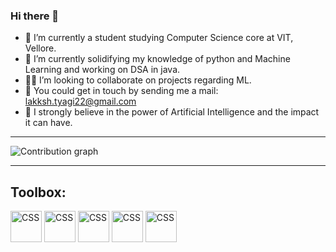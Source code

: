 ### Hi there 👋


- 🔭 I’m currently a student studying Computer Science core at VIT, Vellore.
- 🌱 I’m currently solidifying my knowledge of python and Machine Learning and working on DSA in java.
- 🧑‍💻 I’m looking to collaborate on projects regarding ML.
- 💬 You could get in touch by sending me a mail: lakksh.tyagi22@gmail.com
- 🤖 I strongly believe in the power of Artificial Intelligence and the impact it can have.

<hr/>
  <img src = "https://activity-graph.herokuapp.com/graph?username=Lakkshhh&bg_color=cce8b5&color=444444&line=000000&point=669c35&area=true&hide_border=true" alt = "Contribution graph"/>  
<hr/>

## Toolbox:
<img src="https://cdn.jsdelivr.net/gh/devicons/devicon/icons/python/python-original.svg" alt="CSS" width="50" height="50"/> <img src="https://cdn.jsdelivr.net/gh/devicons/devicon/icons/jupyter/jupyter-original-wordmark.svg" alt="CSS" width="50" height="50"/> <img src="https://cdn.jsdelivr.net/gh/devicons/devicon/icons/java/java-original-wordmark.svg" alt="CSS" width="50" height="50"/> <img src="https://cdn.jsdelivr.net/gh/devicons/devicon/icons/pandas/pandas-original-wordmark.svg" alt="CSS" width="50" height="50"/> <img src="https://cdn.jsdelivr.net/gh/devicons/devicon/icons/numpy/numpy-original-wordmark.svg" alt="CSS" width="50" height="50"/>
